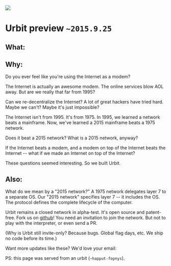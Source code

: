 <link rel="stylesheet" type="text/css" href="/home/pub/preview/~2015.9.25/src/main.css" />
<img src="https://storage.googleapis.com/urbit-extra/logo/logo-black-100x100.png" class='logo' />

<h1 class="leader">Urbit preview <code>~2015.9.25</code></h1>

<h2>What:</h2>

<list dataPath="materials"></list>

<h2>Why:</h2>

Do you ever feel like you're using the Internet as a modem?

The Internet is actually an awesome modem.  The online services blow AOL away.  But are we really that far from 1995?

Can we re-decentralize the Internet?  A lot of great hackers have tried hard.  Maybe we can't?  Maybe it's just impossible?

The Internet isn't from 1995.  It's from 1975.  In 1995, we learned a network beats a mainframe.  Now, we've learned a 2015 mainframe beats a 1975 network.

Does it beat a 2015 network?  What is a 2015 network, anyway?

If the Internet beats a modem, and a modem on top of the Internet beats the Internet -- what if we made an Internet on top of the Internet?

These questions seemed interesting.  So we built Urbit.

<h2>Also:</h2>

What do we mean by a "2015 network?"  A 1975 network delegates layer 7 to a separate OS.  Our "2015 network" specifies layer 7 -- it includes the OS.  The protocol defines the complete lifecycle of the computer.

Urbit remains a closed network in alpha-test.  It's open source and patent-free.  Fork us on [github](https://github.com/urbit/urbit)!  You need an invitation to join the network.  But not to play with the interpreter, or even send a PR.

(Why is Urbit still invite-only?  Because bugs.  Global flag days, etc.  We ship no code before its time.)

Want more updates like these?  We'd love your email: 

<email dataPath="/submit"></email>

PS: this page was served from an urbit (`~happut-fopnys`).
